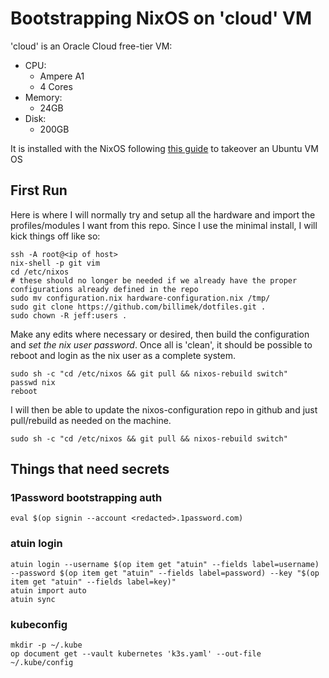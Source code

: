 # Bootstrapping NixOS on 'cloud' VM

'cloud' is an Oracle Cloud free-tier VM:

* CPU:
  * Ampere A1
  * 4 Cores
* Memory:
  * 24GB
* Disk:
  * 200GB 

It is installed with the NixOS following [this guide](https://blog.korfuri.fr/posts/2022/08/nixos-on-an-oracle-free-tier-ampere-machine/) to takeover an Ubuntu VM OS

## First Run
Here is where I will normally try and setup all the hardware and import the profiles/modules I want from this repo. Since I use the minimal install, I will kick things off like so:

```shell
ssh -A root@<ip of host>
nix-shell -p git vim
cd /etc/nixos
# these should no longer be needed if we already have the proper configurations already defined in the repo
sudo mv configuration.nix hardware-configuration.nix /tmp/
sudo git clone https://github.com/billimek/dotfiles.git .
sudo chown -R jeff:users .
```

Make any edits where necessary or desired, then build the configuration and _set the nix user password_.  Once all is 'clean', it should be possible to reboot and login as the nix user as a complete system.

```shell
sudo sh -c "cd /etc/nixos && git pull && nixos-rebuild switch"
passwd nix
reboot
```

I will then be able to update the nixos-configuration repo in github and just pull/rebuild as needed on the machine. 

```shell
sudo sh -c "cd /etc/nixos && git pull && nixos-rebuild switch"
```

## Things that need secrets

### 1Password bootstrapping auth

```shell
eval $(op signin --account <redacted>.1password.com)
```

### atuin login

```shell
atuin login --username $(op item get "atuin" --fields label=username) --password $(op item get "atuin" --fields label=password) --key "$(op item get "atuin" --fields label=key)"
atuin import auto
atuin sync
```

### kubeconfig

```shell
mkdir -p ~/.kube
op document get --vault kubernetes 'k3s.yaml' --out-file ~/.kube/config
```
